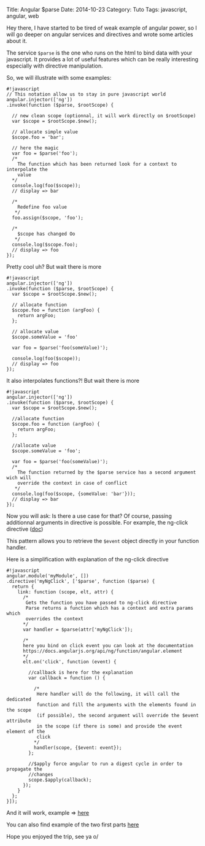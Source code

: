 Title: Angular $parse
Date: 2014-10-23
Category: Tuto
Tags: javascript, angular, web

Hey there, I have started to be tired of weak example of angular power,
so I will go deeper on angular services and directives and wrote some articles
about it.

The service `$parse` is the one who runs on the html to bind data with your
javascript. It provides a lot of useful features which can be really interesting
especially with directive manipulation.

So, we will illustrate with some examples:

```
#!javascript
// This notation allow us to stay in pure javascript world
angular.injector(['ng'])
.invoke(function ($parse, $rootScope) {

  // new clean scope (optionnal, it will work directly on $rootScope)
  var $scope = $rootScope.$new();

  // allocate simple value
  $scope.foo = 'bar';

  // here the magic
  var foo = $parse('foo');
  /*
    The function which has been returned look for a context to interpolate the
    value
  */
  console.log(foo($scope));
  // display => bar

  /*
    Redefine foo value
   */
  foo.assign($scope, 'foo');

  /*
    $scope has changed Oo
   */
  console.log($scope.foo);
  // display => foo
});
```

Pretty cool uh? But wait there is more

```
#!javascript
angular.injector(['ng'])
.invoke(function ($parse, $rootScope) {
  var $scope = $rootScope.$new();

  // allocate function
  $scope.foo = function (argFoo) {
    return argFoo;
  };

  // allocate value
  $scope.someValue = 'foo'

  var foo = $parse('foo(someValue)');

  console.log(foo($scope));
  // display => foo
});
```

It also interpolates functions?! But wait there is more

```
#!javascript
angular.injector(['ng'])
.invoke(function ($parse, $rootScope) {
  var $scope = $rootScope.$new();

  //allocate function
  $scope.foo = function (argFoo) {
    return argFoo;
  };

  //allocate value
  $scope.someValue = 'foo';

  var foo = $parse('foo(someValue)');
  /*
    The function returned by the $parse service has a second argument wich will
    override the context in case of conflict
   */
  console.log(foo($scope, {someValue: 'bar'}));
  // display => bar
});
```

Now you will ask: Is there a use case for that? Of course, passing additionnal
arguments in directive is possible. For example, the ng-click directive
([doc](https://docs.angularjs.org/api/ng/directive/ngClick))

This pattern allows you to retrieve the `$event` object directly in your
function handler.

Here is a simplification with explanation of the ng-click directive


```
#!javascript
angular.module('myModule', [])
.directive('myNgClick', ['$parse', function ($parse) {
  return {
    link: function (scope, elt, attr) {
      /*
       Gets the function you have passed to ng-click directive
       Parse returns a function which has a context and extra params which
       overrides the context
      */
      var handler = $parse(attr['myNgClick']);

      /*
      here you bind on click event you can look at the documentation
      https://docs.angularjs.org/api/ng/function/angular.element
      */
      elt.on('click', function (event) {

        //callback is here for the explanation
        var callback = function () {

          /*
           Here handler will do the following, it will call the dedicated
           function and fill the arguments with the elements found in the scope
           (if possible), the second argument will override the $event attribute
           in the scope (if there is some) and provide the event element of the
           click
          */
          handler(scope, {$event: event});
        };

        //$apply force angular to run a digest cycle in order to propagate the
        //changes
        scope.$apply(callback);
      });
    }
  };
}]);
```

And it will work, example => [here](http://jsbin.com/hujeluqigo/2/edit?html,js,console,output)

You can also find example of the two first parts [here](http://jsbin.com/nahivi/edit?js,console)

Hope you enjoyed the trip, see ya o/
